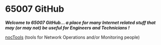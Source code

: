 # 65007 GitHub

***Welcome to 65007 GitHub... a place for many Internet related stuff that may (or may not) be useful for Engineers and Technicians !***



[nocTools](https://65007.github.io/nocTools/) (tools for Network Operations and/or Monitoring people)

